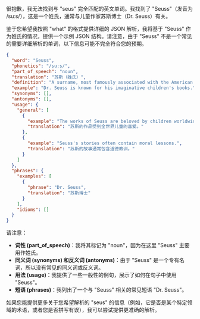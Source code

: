很抱歉，我无法找到与 "seus" 完全匹配的英文单词。我找到了 "Seuss"（发音为 /suːs/），这是一个姓氏，通常与儿童作家苏斯博士（Dr. Seuss）有关。

鉴于您希望我按照 "what" 的格式提供详细的 JSON 解析，我将基于 "Seuss" 作为姓氏的情况，提供一个示例 JSON 结构。请注意，由于 "Seuss" 不是一个常见的需要详细解析的单词，以下信息可能不完全符合您的预期。

```json
{
  "word": "Seuss",
  "phonetics": "/suːs/",
  "part_of_speech": "noun",
  "translation": "苏斯（姓氏）",
  "definition": "A surname, most famously associated with the American children's author Dr. Seuss.",
  "example": "Dr. Seuss is known for his imaginative children's books.",
  "synonyms": [],
  "antonyms": [],
  "usage": {
    "general": [
      {
        "example": "The works of Seuss are beloved by children worldwide.",
        "translation": "苏斯的作品受到全世界儿童的喜爱。"
      },
      {
        "example": "Seuss's stories often contain moral lessons.",
        "translation": "苏斯的故事通常包含道德教训。"
      }
    ]
  },
  "phrases": {
    "examples": [
      {
        "phrase": "Dr. Seuss",
        "translation": "苏斯博士"
      }
    ],
    "idioms": []
  }
}
```

请注意：

*   **词性 (part\_of\_speech)**：我将其标记为 "noun"，因为在这里 "Seuss" 主要用作姓氏。
*   **同义词 (synonyms) 和反义词 (antonyms)**：由于 "Seuss" 是一个专有名词，所以没有常见的同义词或反义词。
*   **用法 (usage)**：我提供了一些一般性的例句，展示了如何在句子中使用 "Seuss"。
*   **短语 (phrases)**：我列出了一个与 "Seuss" 相关的常见短语 "Dr. Seuss"。

如果您能提供更多关于您希望解析的 "seus" 的信息（例如，它是否是某个特定领域的术语，或者您是否拼写有误），我可以尝试提供更准确的解析。
 